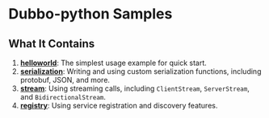 # Dubbo-python Samples

## What It Contains

1. [**helloworld**](./helloworld): The simplest usage example for quick start.
2. [**serialization**](./serialization): Writing and using custom serialization functions, including protobuf, JSON, and more.
3. [**stream**](./stream): Using streaming calls, including `ClientStream`, `ServerStream`, and `BidirectionalStream`.
4. [**registry**](./registry): Using service registration and discovery features.

